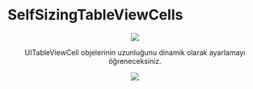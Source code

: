 # SelfSizingTableViewCells


<p align="center">
  <a href="https://iosnotlari.com/self-sizing-tableviewcell/"><img src="https://iosnotlari.com/wp-content/uploads/2019/11/self-sizing-tableviewcells.png"/></a>
</p>

<p align="center">
UITableViewCell objelerinin uzunluğunu dinamik olarak ayarlamayı öğreneceksiniz.
</p>
<p align="center">
    <img src="https://media.giphy.com/media/KzcL16HEyXTpgUtLm5/giphy.gif"/>
</p>
